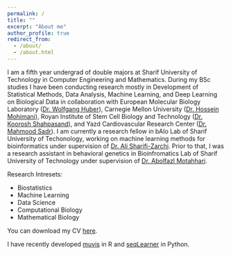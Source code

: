 ```yaml
---
permalink: /
title: ""
excerpt: "About me"
author_profile: true
redirect_from: 
  - /about/
  - /about.html
---
```


I am a fifth year undergrad of double majors at Sharif University of Technology in Computer Engineering and Mathematics. During my BSc studies I have been conducting research mostly in Development of Statistical Methods, Data Analysis, Machine Learning, and Deep Learning on Biological Data in collaboration with European Molecular Biology Laboratory ([Dr. Wolfgang Huber](http://www.huber.embl.de)), Carnegie Mellon University ([Dr. Hossein Mohimani](http://mohimanilab.cbd.cmu.edu)), Royan Institute of Stem Cell Biology and Technology ([Dr. Koorosh Shahpasand](https://www.omicsonline.org/speaker/koorosh-shahpasand-royan-institute-for-stem-cell-biology-and-technology-iran/)), and Yazd Cardiovascular Research Center ([Dr. Mahmood Sadr]()). I am currently a research fellow in bAIo Lab of Sharif University of Techonology, working on machine learning methods for bioinformatics under supervision of [Dr. Ali Sharifi-Zarchi](https://scholar.google.com/citations?user=GbJMZLIAAAAJ&hl=en). Prior to that, I was a research assistant in behavioral genetics in Bioinfromatics Lab of Sharif University of Technology under supervision of [Dr. Abolfazl Motahhari](https://scholar.google.com/citations?user=rJ-biB0AAAAJ&hl=en). 

Research Intresets:
- Biostatistics
- Machine Learning
- Data Science
- Computational Biology
- Mathematical Biology

You can download my CV [here](https://github.com/EliHei/EliHei.github.io/raw/master/elyas_heidari_cv.pdf).

I have recently developed [muvis](https://baio-lab.github.io/muvis/index.html) in R and [seqLearner](https://github.com/EliHei/SeqLearn) in Python. 

